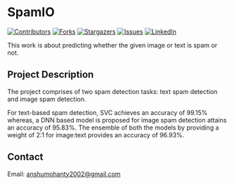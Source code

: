 <div id="top"></div>

# SpamIO
[![Contributors][contributors-shield]][contributors-url]
[![Forks][forks-shield]][forks-url]
[![Stargazers][stars-shield]][stars-url]
[![Issues][issues-shield]][issues-url]
[![LinkedIn][linkedin-shield]][linkedin-url]

This work is about predicting whether the given image or text is spam or not.

## Project Description
The project comprises of two spam detection tasks: text spam detection and image spam detection.

For text-based spam detection, SVC achieves an accuracy of 99.15% whereas, a DNN based model is proposed for image spam detection attains an accuracy of 95.83%. The ensemble of both the models by providing a weight of 2:1 for image:text provides an accuracy of 96.93%.

## Contact
Email: anshumohanty2002@gmail.com


[contributors-shield]: https://img.shields.io/github/contributors/AnshumanMohanty-2001/Dave_Drives.svg?style=for-the-badge
[contributors-url]: https://github.com/AnshumanMohanty-2001/SpamIO/graphs/contributors
[forks-shield]: https://img.shields.io/github/forks/AnshumanMohanty-2001/SpamIO.svg?style=for-the-badge
[forks-url]: https://github.com/AnshumanMohanty-2001/SpamIO/network/members
[stars-shield]: https://img.shields.io/github/stars/AnshumanMohanty-2001/SpamIO.svg?style=for-the-badge
[stars-url]: https://github.com/AnshumanMohanty-2001/SpamIO/stargazers
[issues-shield]: https://img.shields.io/github/issues/AnshumanMohanty-2001/SpamIO.svg?style=for-the-badge
[issues-url]: https://github.com/AnshumanMohanty-2001/SpamIO/issues
[linkedin-shield]: https://img.shields.io/badge/-LinkedIn-black.svg?style=for-the-badge&logo=linkedin&colorB=555
[linkedin-url]: https://www.linkedin.com/in/anshuman-mohanty-b21b04231/
